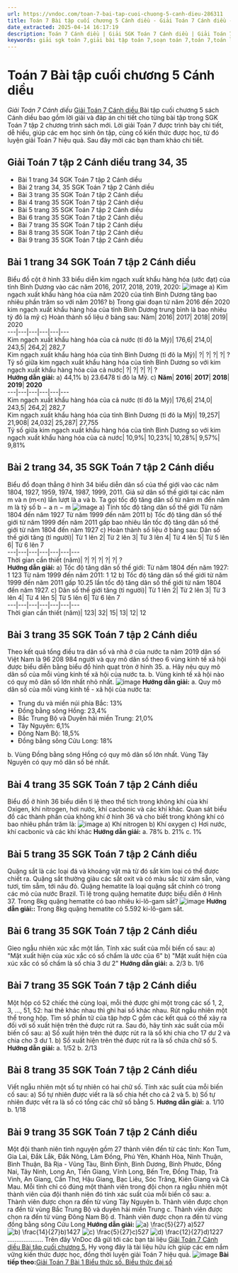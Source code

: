 ```yaml
---
url: https://vndoc.com/toan-7-bai-tap-cuoi-chuong-5-canh-dieu-286311
title: Toán 7 Bài tập cuối chương 5 Cánh diều - Giải Toán 7 Cánh diều - VnDoc.com
date_extracted: 2025-04-14 16:17:19
description: Toán 7 Cánh diều | Giải SGK Toán 7 Cánh diều | Giải Toán 7 Cánh diều| Giải bài tập Toán 7 Bài tập cuối chương 5 bao gồm lời giải chi tiết cho từng bài tập trong SGK Toán 7 tập 2 Kết nối tri thức, mời các bạn tham khảo.
keywords: giải sgk toán 7,giải bài tập toán 7,soạn toán 7,toán 7,toán lớp 7,giải toán 7,sgk toán 7,toan 7,giai toan 7,toán 7 tập 1,toán lớp 7 tập 2,bài tập toán lớp 7,giải bài tập toán lớp 7,sgk toán 7 tập 2,toán 7 cánh diều,giải toán 7 cánh diều,giải toán 7 cánh diều Bài tập cuối chương 5,Toán 7 cánh diều Bài tập cuối chương 5,Giải Toán 7 Bài tập cuối chương 5
---
```


# Toán 7 Bài tập cuối chương 5 Cánh diều
 _Giải Toán 7 Cánh diều_
[Giải Toán 7 Cánh diều ](<https://vndoc.com/toan-7-canh-dieu>)Bài tập cuối chương 5 sách Cánh diều bao gồm lời giải và đáp án chi tiết cho từng bài tập trong SGK Toán 7 tập 2 chương trình sách mới. Lời giải Toán 7 được trình bày chi tiết, dễ hiểu, giúp các em học sinh ôn tập, củng cố kiến thức được học, từ đó luyện giải Toán 7 hiệu quả. Sau đây mời các bạn tham khảo chi tiết.
## Giải Toán 7 tập 2 Cánh diều trang 34, 35
  * Bài 1 trang 34 SGK Toán 7 tập 2 Cánh diều
  * Bài 2 trang 34, 35 SGK Toán 7 tập 2 Cánh diều
  * Bài 3 trang 35 SGK Toán 7 tập 2 Cánh diều
  * Bài 4 trang 35 SGK Toán 7 tập 2 Cánh diều
  * Bài 5 trang 35 SGK Toán 7 tập 2 Cánh diều
  * Bài 6 trang 35 SGK Toán 7 tập 2 Cánh diều
  * Bài 7 trang 35 SGK Toán 7 tập 2 Cánh diều
  * Bài 8 trang 35 SGK Toán 7 tập 2 Cánh diều
  * Bài 9 trang 35 SGK Toán 7 tập 2 Cánh diều

## Bài 1 trang 34 SGK Toán 7 tập 2 Cánh diều
Biểu đồ cột ở hình 33 biểu diễn kim ngạch xuất khẩu hàng hóa \(ước đạt\) của tỉnh Bình Dương vào các năm 2016, 2017, 2018, 2019, 2020:
![image](https://o.rada.vn/data/image/2022/07/22/bai-tap-cuoi-chuong-5-1.png)
a\) Kim ngạch xuất khẩu hàng hóa của năm 2020 của tỉnh Bình Dương tăng bao nhiêu phần trăm so với năm 2016?
b\) Trong giai đoạn từ năm 2016 đến 2020 kim ngạch xuất khẩu hàng hóa của tỉnh Bình Dương trung bình là bao nhiêu tỷ đô la mỹ
c\) Hoàn thành số liệu ở bảng sau:
Năm| 2016| 2017| 2018| 2019| 2020  
---|---|---|---|---|---  
Kim ngạch xuất khẩu hàng hóa của cả nước \(tỉ đô la Mỹ\)| 176,6| 214,0| 243,5| 264,2| 282,7  
Kim ngạch xuất khẩu hàng hóa của tỉnh Bình Dương \(tỉ đô la Mỹ\)| ?| ?| ?| ?| ?  
Tỷ số giữa kim ngạch xuất khẩu hàng hóa của tỉnh Bình Dương so với kim ngạch xuất khẩu hàng hóa của cả nước| ?| ?| ?| ?| ?  
**Hướng dẫn giải:**
a\) 44,1%
b\) 23.6478 tỉ đô la Mỹ.
c\)
**Năm**| **2016**| **2017**| **2018**| **2019**| **2020**  
---|---|---|---|---|---  
Kim ngạch xuất khẩu hàng hóa của cả nước \(tỉ đô la Mỹ\)| 176,6| 214,0| 243,5| 264,2| 282,7  
Kim ngạch xuất khẩu hàng hóa của tỉnh Bình Dương \(tỉ đô la Mỹ\)| 19,257| 21,908| 24,032| 25,287| 27,755  
Tỷ số giữa kim ngạch xuất khẩu hàng hóa của tỉnh Bình Dương so với kim ngạch xuất khẩu hàng hóa của cả nước| 10,9%| 10,23%| 10,28%| 9,57%| 9,81%  
## Bài 2 trang 34, 35 SGK Toán 7 tập 2 Cánh diều
Biểu đồ đoạn thẳng ở hình 34 biểu diễn dân số của thế giới vào các năm 1804, 1927, 1959, 1974, 1987, 1999, 2011. Giả sử dân số thế giới tại các năm m và n \(m<n\) lần lượt là a và b. Ta gọi tốc độ tăng dân số từ năm m đến năm m là tỷ số b − a n − m
![image](https://o.rada.vn/data/image/2022/07/22/bai-tap-cuoi-chuong-5-2.png)
a\) Tính tốc độ tăng dân số thế giới
Từ năm 1804 đến năm 1927
Từ năm 1999 đến năm 2011
b\) Tốc độ tăng dân số thế giới từ năm 1999 đến năm 2011 gấp bao nhiêu lần tốc độ tăng dân số thế giới từ năm 1804 đến năm 1927
c\) Hoàn thành số liệu ở bảng sau:
Dân số thế giới tăng \(tỉ người\)| Từ 1 lên 2| Từ 2 lên 3| Từ 3 lên 4| Từ 4 lên 5| Từ 5 lên 6| Từ 6 lên 7  
---|---|---|---|---|---|---  
Thời gian cần thiết \(năm\)| ?| ?| ?| ?| ?| ?  
**Hướng dẫn giải:**
a\) Tốc độ tăng dân số thế giới:
Từ năm 1804 đến năm 1927: 1 123
Từ năm 1999 đến năm 2011: 1 12
b\) Tốc độ tăng dân số thế giới từ năm 1999 đến năm 2011 gấp 10.25 lần tốc độ tăng dân số thế giới từ năm 1804 đến năm 1927.
c\)
Dân số thế giới tăng \(tỉ người\)| Từ 1 lên 2| Từ 2 lên 3| Từ 3 lên 4| Từ 4 lên 5| Từ 5 lên 6| Từ 6 lên 7  
---|---|---|---|---|---|---  
Thời gian cần thiết \(năm\)| 123| 32| 15| 13| 12| 12  
## Bài 3 trang 35 SGK Toán 7 tập 2 Cánh diều
Theo kết quả tổng điều tra dân số và nhà ở của nước ta năm 2019 dân số Việt Nam là 96 208 984 người và quy mô dân số theo 6 vùng kinh tế xã hội được biểu diễn bằng biểu đồ hình quạt tròn ở hình 35.
a. Hãy nêu quy mô dân số của mỗi vùng kinh tế xã hội của nước ta.
b. Vùng kinh tế xã hội nào có quy mô dân số lớn nhất nhỏ nhất.
![image](https://o.rada.vn/data/image/2022/07/22/bai-tap-cuoi-chuong-5-3.png)
**Hướng dẫn giải:**
a. Quy mô dân số của mỗi vùng kinh tế - xã hội của nước ta:
  * Trung du và miền núi phía Bắc: 13%
  * Đồng bằng sông Hồng: 23,4%
  * Bắc Trung Bộ và Duyên hải miền Trung: 21,0%
  * Tây Nguyên: 6,1%
  * Đông Nam Bộ: 18,5%
  * Đồng bằng sông Cửu Long: 18%

b. Vùng Đồng bằng sông Hồng có quy mô dân số lớn nhất. Vùng Tây Nguyên có quy mô dân số bé nhất.
## Bài 4 trang 35 SGK Toán 7 tập 2 Cánh diều
Biểu đồ ở hình 36 biểu diễn tỉ lệ theo thể tích trong không khí của khí Oxigen, khí nitrogen, hơi nước, khí cacbonic và các khí khác. Quan sát biểu đồ các thành phần của không khí ở hình 36 và cho biết trong không khí có bao nhiêu phần trăm là:
![image](https://o.rada.vn/data/image/2022/07/22/bai-tap-cuoi-chuong-5-4.png)
a\) Khí nitrogen
b\) Khí oxygen
c\) Hơi nước, khí cacbonic và các khí khác
**Hướng dẫn giải:**
a. 78%
b. 21%
c. 1%
## Bài 5 trang 35 SGK Toán 7 tập 2 Cánh diều
Quặng sắt là các loại đá và khoáng vật mà từ đó sắt kim loại có thể được chiết ra. Quặng sắt thường giàu các sắt oxit và có màu sắc từ xám sẵn, vàng tươi, tím sẫm, tới nâu đỏ. Quặng hematite là loại quặng sắt chính có trong các mỏ của nước Brazil. Tỉ lệ trong quặng hematite được biểu diễn ở Hình 37. Trong 8kg quặng hematite có bao nhiêu ki-lô-gam sắt?
![image](https://o.rada.vn/data/image/2022/07/22/bai-tap-cuoi-chuong-5-5.png)
**Hướng dẫn giải::** Trong 8kg quặng hematite có 5.592 ki-lô-gam sắt.
## Bài 6 trang 35 SGK Toán 7 tập 2 Cánh diều
Gieo ngẫu nhiên xúc xắc một lần. Tính xác suất của mỗi biến cố sau:
a\) "Mặt xuất hiện của xúc xắc có số chấm là ước của 6"
b\) "Mặt xuất hiện của xúc xắc có số chấm là số chia 3 dư 2"
**Hướng dẫn giải:**
a. 2/3
b. 1/6
## Bài 7 trang 35 SGK Toán 7 tập 2 Cánh diều
Một hộp có 52 chiếc thẻ cùng loại, mỗi thẻ được ghi một trong các số 1, 2, 3, ..., 51, 52: hai thẻ khác nhau thì ghi hai số khác nhau. Rút ngẫu nhiên một thể trong hộp. Tìm số phần tử của tập hợp C gồm các kết quả có thể xảy ra đối với số xuất hiện trên thẻ được rút ra. Sau đó, hãy tính xác suất của mỗi biến cố sau:
a\) Số xuất hiện trên thẻ được rút ra là số khi chia cho 17 dư 2 và chia cho 3 dư 1.
b\) Số xuất hiện trên thẻ được rút ra là số chứa chữ số 5.
**Hướng dẫn giải:**
a. 1/52
b. 2/13
## Bài 8 trang 35 SGK Toán 7 tập 2 Cánh diều
Viết ngẫu nhiên một số tự nhiên có hai chữ số. Tính xác suất của mỗi biến cố sau:
a\) Số tự nhiên được viết ra là số chia hết cho cả 2 và 5.
b\) Số tự nhiên được vết ra là số có tổng các chữ số bằng 5.
**Hướng dẫn giải:**
a. 1/10
b. 1/18
## Bài 9 trang 35 SGK Toán 7 tập 2 Cánh diều
Một đội thanh niên tình nguyện gồm 27 thành viên đến từ các tỉnh: Kon Tum, Gia Lai, Đắk Lắk, Đắk Nông, Lâm Đồng, Phú Yên, Khánh Hòa, Ninh Thuận, Bình Thuận, Bà Rịa - Vũng Tàu, Bình Định, Bình Dương, Bình Phước, Đồng Nai, Tây Ninh, Long An, Tiền Giang, Vĩnh Long, Bến Tre, Đồng Tháp, Trà Vinh, An Giang, Cần Thơ, Hậu Giang, Bạc Liêu, Sóc Trăng, Kiên Giang và Cà Mau. Mỗi tỉnh chỉ có đúng một thành viên trong đội chọn ra ngẫu nhiên một thành viên của đội thanh niên đó tính xác suất của mỗi biến cố sau:
a. Thành viên được chọn ra đến từ vùng Tây Nguyên
b. Thành viên được chọn ra đến từ vùng Bắc Trung Bộ và duyên hải miền Trung
c. Thành viên được chọn ra đến từ vùng Đông Nam Bộ
d. Thành viên được chọn ra đến từ vùng đồng bằng sông Cửu Long
**Hướng dẫn giải:**
![a\) \\frac{5}{27}](https://i.vdoc.vn/data/image/blank.png) a\)527
![b\) \\frac{14}{27}](https://i.vdoc.vn/data/image/blank.png)b\)1427
![c\) \\frac{5}{27}](https://i.vdoc.vn/data/image/blank.png)c\)527
![d\) \\frac{12}{27}](https://i.vdoc.vn/data/image/blank.png)d\)1227
....................
Trên đây VnDoc đã gửi tới các bạn tài liệu [Giải Toán 7 Cánh diều Bài tập cuối chương 5.](<https://vndoc.com/toan-7-bai-tap-cuoi-chuong-5-canh-dieu-286311>) Hy vọng đây là tài liệu hữu ích giúp các em nắm vững kiến thức được học, đồng thời luyện giải Toán 7 hiệu quả.
![image](https://i.vdoc.vn/data/image/2022/08/26/ban-tay.svg) **Bài tiếp theo:**[Giải Toán 7 Bài 1 Biểu thức số. Biểu thức đại số](<https://vndoc.com/toan-7-bai-1-bieu-thuc-so-bieu-thuc-dai-so-canh-dieu-286312>)

